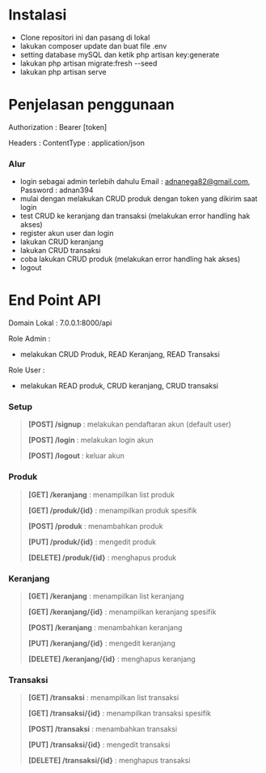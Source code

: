 # Instalasi 
- Clone repositori ini dan pasang di lokal
- lakukan composer update dan buat file .env
- setting database mySQL dan ketik php artisan key:generate
- lakukan php artisan migrate:fresh --seed
- lakukan php artisan serve
# Penjelasan penggunaan
Authorization : Bearer [token]

Headers : ContentType : application/json

### Alur
- login sebagai admin terlebih dahulu Email : adnanega82@gmail.com, Password : adnan394
- mulai dengan melakukan CRUD produk dengan token yang dikirim saat login
- test CRUD ke keranjang dan transaksi (melakukan error handling hak akses)
- register akun user dan login
- lakukan CRUD keranjang
- lakukan CRUD transaksi
- coba lakukan CRUD produk (melakukan error handling hak akses)
- logout
# End Point API
Domain Lokal : 7.0.0.1:8000/api

Role Admin : 
- melakukan CRUD Produk, READ Keranjang, READ Transaksi
  
Role User : 
- melakukan READ produk, CRUD keranjang, CRUD transaksi

### Setup
> **[POST] /signup** : melakukan pendaftaran akun (default user)
> 
> **[POST] /login** : melakukan login akun
> 
> **[POST] /logout** : keluar akun
### Produk
> **[GET] /keranjang** : menampilkan list produk
> 
> **[GET] /produk/{id}** : menampilkan produk spesifik
> 
> **[POST] /produk** : menambahkan produk
> 
> **[PUT] /produk/{id}** : mengedit produk
> 
> **[DELETE] /produk/{id}** : menghapus produk
### Keranjang
> **[GET] /keranjang** : menampilkan list keranjang
> 
> **[GET] /keranjang/{id}** : menampilkan keranjang spesifik
> 
> **[POST] /keranjang** : menambahkan keranjang
> 
> **[PUT] /keranjang/{id}** : mengedit keranjang
> 
> **[DELETE] /keranjang/{id}** : menghapus keranjang
### Transaksi
> **[GET] /transaksi** : menampilkan list transaksi
> 
> **[GET] /transaksi/{id}** : menampilkan transaksi spesifik
> 
> **[POST] /transaksi** : menambahkan transaksi
> 
> **[PUT] /transaksi/{id}** : mengedit transaksi
> 
> **[DELETE] /transaksi/{id}** : menghapus transaksi
